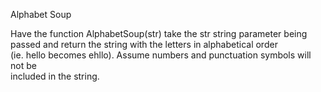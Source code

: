 Alphabet Soup

Have the function AlphabetSoup(str) take the str string parameter being passed
and return the string with the letters in alphabetical order  
(ie. hello becomes ehllo). Assume numbers and punctuation symbols will not be  
included in the string.
